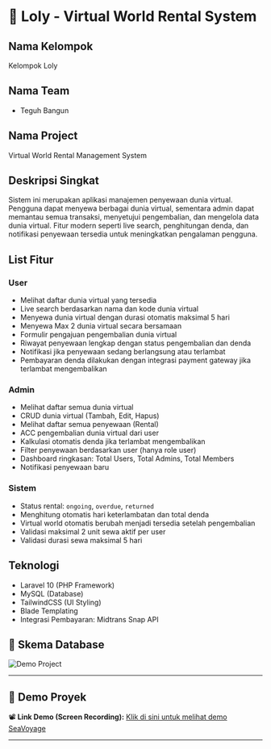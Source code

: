 # 🌌 Loly - Virtual World Rental System

## Nama Kelompok
Kelompok Loly

## Nama Team
- Teguh Bangun

## Nama Project
Virtual World Rental Management System

## Deskripsi Singkat
Sistem ini merupakan aplikasi manajemen penyewaan dunia virtual. Pengguna dapat menyewa berbagai dunia virtual, sementara admin dapat memantau semua transaksi, menyetujui pengembalian, dan mengelola data dunia virtual. Fitur modern seperti live search, penghitungan denda, dan notifikasi penyewaan tersedia untuk meningkatkan pengalaman pengguna.

## List Fitur

### User
- Melihat daftar dunia virtual yang tersedia
- Live search berdasarkan nama dan kode dunia virtual
- Menyewa dunia virtual dengan durasi otomatis maksimal 5 hari
- Menyewa Max 2 dunia virtual secara bersamaan
- Formulir pengajuan pengembalian dunia virtual
- Riwayat penyewaan lengkap dengan status pengembalian dan denda
- Notifikasi jika penyewaan sedang berlangsung atau terlambat
- Pembayaran denda dilakukan dengan integrasi payment gateway jika terlambat mengembalikan

### Admin
- Melihat daftar semua dunia virtual
- CRUD dunia virtual (Tambah, Edit, Hapus)
- Melihat daftar semua penyewaan (Rental)
- ACC pengembalian dunia virtual dari user
- Kalkulasi otomatis denda jika terlambat mengembalikan
- Filter penyewaan berdasarkan user (hanya role user)
- Dashboard ringkasan: Total Users, Total Admins, Total Members
- Notifikasi penyewaan baru

### Sistem
- Status rental: `ongoing`, `overdue`, `returned`
- Menghitung otomatis hari keterlambatan dan total denda
- Virtual world otomatis berubah menjadi tersedia setelah pengembalian
- Validasi maksimal 2 unit sewa aktif per user
- Validasi durasi sewa maksimal 5 hari

## Teknologi
- Laravel 10 (PHP Framework)
- MySQL (Database)
- TailwindCSS (UI Styling)
- Blade Templating
- Integrasi Pembayaran: Midtrans Snap API  

## 🧱 Skema Database

![Demo Project](https://drive.google.com/file/d/1bztRg63lGI3HrQNNkG50LeD4EsqZnGb-/view?usp=sharing)

---

## 🎥 Demo Proyek

📽️ **Link Demo (Screen Recording):**
[Klik di sini untuk melihat demo SeaVoyage](https://drive.google.com/file/d/1wtN4pFQfed0DWH1aI_V9hRv2fxwqEFKm/view?usp=sharing)

---
